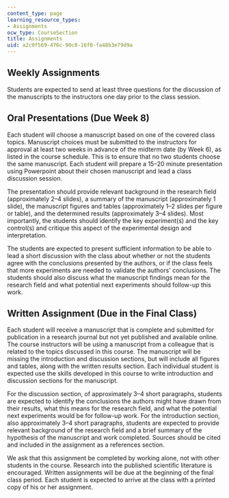 ```yaml
---
content_type: page
learning_resource_types:
- Assignments
ocw_type: CourseSection
title: Assignments
uid: a2c9f569-476c-90c0-16f0-fa48b3e79d9a
---
```


Weekly Assignments
------------------

Students are expected to send at least three questions for the discussion of the manuscripts to the instructors one day prior to the class session.

Oral Presentations (Due Week 8)
-------------------------------

Each student will choose a manuscript based on one of the covered class topics. Manuscript choices must be submitted to the instructors for approval at least two weeks in advance of the midterm date (by Week 6), as listed in the course schedule. This is to ensure that no two students choose the same manuscript. Each student will prepare a 15–20 minute presentation using Powerpoint about their chosen manuscript and lead a class discussion session.

The presentation should provide relevant background in the research field (approximately 2–4 slides), a summary of the manuscript (approximately 1 slide), the manuscript figures and tables (approximately 1–2 slides per figure or table), and the determined results (approximately 3–4 slides). Most importantly, the students should identify the key experiment(s) and the key control(s) and critique this aspect of the experimental design and interpretation.

The students are expected to present sufficient information to be able to lead a short discussion with the class about whether or not the students agree with the conclusions presented by the authors, or if the class feels that more experiments are needed to validate the authors' conclusions. The students should also discuss what the manuscript findings mean for the research field and what potential next experiments should follow-up this work.

Written Assignment (Due in the Final Class)
-------------------------------------------

Each student will receive a manuscript that is complete and submitted for publication in a research journal but not yet published and available online. The course instructors will be using a manuscript from a colleague that is related to the topics discussed in this course. The manuscript will be missing the introduction and discussion sections, but will include all figures and tables, along with the written results section. Each individual student is expected use the skills developed in this course to write introduction and discussion sections for the manuscript.

For the discussion section, of approximately 3–4 short paragraphs, students are expected to identify the conclusions the authors might have drawn from their results, what this means for the research field, and what the potential next experiments would be for follow-up work. For the introduction section, also approximately 3–4 short paragraphs, students are expected to provide relevant background of the research field and a brief summary of the hypothesis of the manuscript and work completed. Sources should be cited and included in the assignment as a references section.

We ask that this assignment be completed by working alone, not with other students in the course. Research into the published scientific literature is encouraged. Written assignments will be due at the beginning of the final class period. Each student is expected to arrive at the class with a printed copy of his or her assignment.
